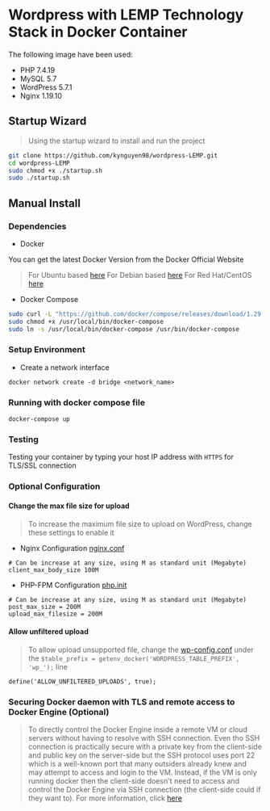 # Wordpress with LEMP Technology Stack in Docker Container
The following image have been used:

* PHP 7.4.19
* MySQL 5.7
* WordPress 5.7.1
* Nginx 1.19.10

## Startup Wizard 

> Using the startup wizard to install and run the project

```bash
git clone https://github.com/kynguyen98/wordpress-LEMP.git
cd wordpress-LEMP
sudo chmod +x ./startup.sh
sudo ./startup.sh
```


## Manual Install 
### Dependencies
* Docker

 You can get the latest Docker Version from the Docker Official Website 

> For Ubuntu based [here](https://docs.docker.com/engine/install/ubuntu/)
> For Debian based [here](https://docs.docker.com/engine/install/debian/)
> For Red Hat/CentOS [here](https://docs.docker.com/engine/install/centos/)

* Docker Compose

```bash
sudo curl -L "https://github.com/docker/compose/releases/download/1.29.2/docker-compose-$(uname -s)-$(uname -m)" -o /usr/local/bin/docker-compose
sudo chmod +x /usr/local/bin/docker-compose
sudo ln -s /usr/local/bin/docker-compose /usr/bin/docker-compose
```

### Setup Environment 
* Create a network interface 

```
docker network create -d bridge <network_name>
```

### Running with docker compose file 

```
docker-compose up
```

### Testing 
Testing your container by typing your host IP address with ```HTTPS``` for TLS/SSL connection

### Optional Configuration

#### Change the max file size for upload

> To increase the maximum file size to upload on WordPress, change these settings to enable it

* Nginx Configuration [nginx.conf](./nginx/my-nginx.conf)

```
# Can be increase at any size, using M as standard unit (Megabyte)
client_max_body_size 100M 
```

* PHP-FPM Configuration [php.init](./wordpress/php-fpm/my-php-development.ini)

```
# Can be increase at any size, using M as standard unit (Megabyte)
post_max_size = 200M
upload_max_filesize = 200M 
```

#### Allow unfiltered upload 

> To allow upload unsupported file, change the [wp-config.conf](./wordpress/wp-config/my-wp-config.php) under the ```$table_prefix = getenv_docker('WORDPRESS_TABLE_PREFIX', 'wp_');``` line

```
define('ALLOW_UNFILTERED_UPLOADS', true);
```


### Securing Docker daemon with TLS and remote access to Docker Engine (Optional)

> To directly control the Docker Engine inside a remote VM or cloud servers without having to resolve with SSH connection. Even tho SSH connection is practically secure with a private key from the client-side and public key on the server-side but the SSH protocol uses port 22 which is a well-known port that many outsiders already knew and may attempt to access and login to the VM. Instead, if the VM is only running docker then the client-side doesn't need to access and control the Docker Engine via SSH connection (the client-side could if they want to).
> For more information, click [here](./REMOTE.MD)

